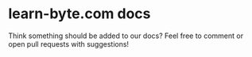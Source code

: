 # learn-byte.com docs

Think something should be added to our docs? Feel free to comment or open pull requests with suggestions!